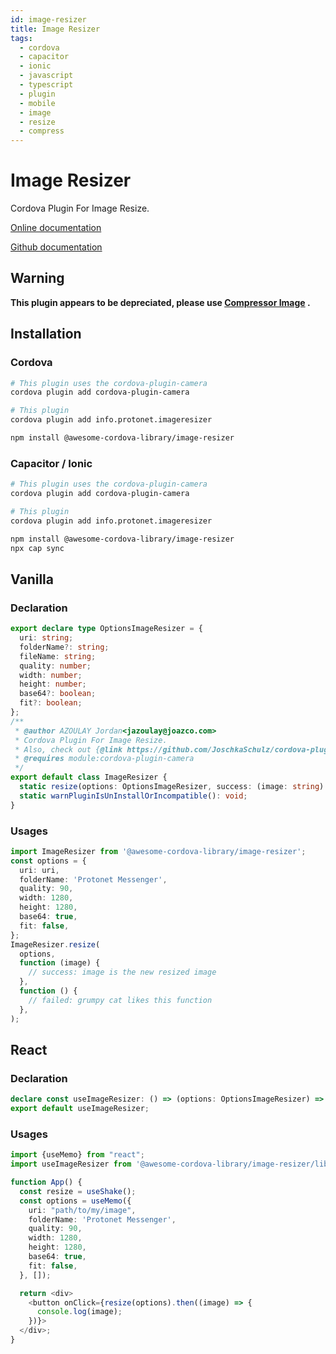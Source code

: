 ```yaml
---
id: image-resizer
title: Image Resizer
tags:
  - cordova
  - capacitor
  - ionic
  - javascript
  - typescript
  - plugin
  - mobile
  - image
  - resize
  - compress
---
```


# Image Resizer

Cordova Plugin For Image Resize.

[Online documentation](https://awesomecordovalibrary.com)

[Github documentation](https://github.com/JoschkaSchulz/cordova-plugin-image-resizer)

## Warning

**This plugin appears to be depreciated, please use [Compressor Image](../compressor-image/README.md) .**

## Installation

### Cordova

```bash
# This plugin uses the cordova-plugin-camera
cordova plugin add cordova-plugin-camera

# This plugin
cordova plugin add info.protonet.imageresizer

npm install @awesome-cordova-library/image-resizer
```

### Capacitor / Ionic

```bash
# This plugin uses the cordova-plugin-camera
cordova plugin add cordova-plugin-camera

# This plugin
cordova plugin add info.protonet.imageresizer

npm install @awesome-cordova-library/image-resizer
npx cap sync
```

## Vanilla

### Declaration

```typescript
export declare type OptionsImageResizer = {
  uri: string;
  folderName?: string;
  fileName: string;
  quality: number;
  width: number;
  height: number;
  base64?: boolean;
  fit?: boolean;
};
/**
 * @author AZOULAY Jordan<jazoulay@joazco.com>
 * Cordova Plugin For Image Resize.
 * Also, check out {@link https://github.com/JoschkaSchulz/cordova-plugin-image-resizer Github}
 * @requires module:cordova-plugin-camera
 */
export default class ImageResizer {
  static resize(options: OptionsImageResizer, success: (image: string) => void, error: () => void): void;
  static warnPluginIsUnInstallOrIncompatible(): void;
}
```

### Usages

```typescript
import ImageResizer from '@awesome-cordova-library/image-resizer';
const options = {
  uri: uri,
  folderName: 'Protonet Messenger',
  quality: 90,
  width: 1280,
  height: 1280,
  base64: true,
  fit: false,
};
ImageResizer.resize(
  options,
  function (image) {
    // success: image is the new resized image
  },
  function () {
    // failed: grumpy cat likes this function
  },
);
```

## React

### Declaration

```typescript
declare const useImageResizer: () => (options: OptionsImageResizer) => Promise<string>;
export default useImageResizer;
```

### Usages

```typescript
import {useMemo} from "react";
import useImageResizer from '@awesome-cordova-library/image-resizer/lib/react';

function App() {
  const resize = useShake();
  const options = useMemo({
    uri: "path/to/my/image",
    folderName: 'Protonet Messenger',
    quality: 90,
    width: 1280,
    height: 1280,
    base64: true,
    fit: false,
  }, []);

  return <div>
    <button onClick={resize(options).then((image) => {
      console.log(image);
    })}>
  </div>;
}
```
